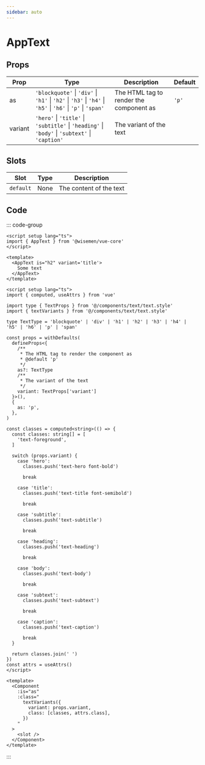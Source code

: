 ```yaml
---
sidebar: auto
---
```



# AppText
<script setup>
import AppTextPlayground from './AppTextPlayground.vue'
</script>

<AppTextPlayground />


## Props

| Prop    | Type                                                                                                         | Description                                          | Default     |
| ------- | ------------------------------------------------------------------------------------------------------------ | ---------------------------------------------------- | ----------- |
| as      | `'blockquote'` \| `'div'` \| `'h1'` \| `'h2'` \| `'h3'` \| `'h4'` \| `'h5'` \| `'h6'` \| `'p'` \| `'span'`   | The HTML tag to render the component as              | `'p'`       |
| variant | `'hero'` \| `'title'` \| `'subtitle'` \| `'heading'` \| `'body'` \| `'subtext'` \| `'caption'`               | The variant of the text                              |             |


## Slots

| Slot      | Type | Description               |
| --------- | ---- | ------------------------- |
| `default` | None | The content of the text   |


## Code

::: code-group
```vue [Usage]
<script setup lang="ts">
import { AppText } from '@wisemen/vue-core'
</script>
  
<template>
  <AppText is="h2" variant='title'>
    Some text
  </AppText>
</template>

```

```vue [Source code]
<script setup lang="ts">
import { computed, useAttrs } from 'vue'

import type { TextProps } from '@/components/text/text.style'
import { textVariants } from '@/components/text/text.style'

type TextType = 'blockquote' | 'div' | 'h1' | 'h2' | 'h3' | 'h4' | 'h5' | 'h6' | 'p' | 'span'

const props = withDefaults(
  defineProps<{
    /**
     * The HTML tag to render the component as
     * @default 'p'
     */
    as?: TextType
    /**
     * The variant of the text
     */
    variant: TextProps['variant']
  }>(),
  {
    as: 'p',
  },
)

const classes = computed<string>(() => {
  const classes: string[] = [
    'text-foreground',
  ]

  switch (props.variant) {
    case 'hero':
      classes.push('text-hero font-bold')

      break

    case 'title':
      classes.push('text-title font-semibold')

      break

    case 'subtitle':
      classes.push('text-subtitle')

      break

    case 'heading':
      classes.push('text-heading')

      break

    case 'body':
      classes.push('text-body')

      break

    case 'subtext':
      classes.push('text-subtext')

      break

    case 'caption':
      classes.push('text-caption')

      break
  }

  return classes.join(' ')
})
const attrs = useAttrs()
</script>

<template>
  <Component
    :is="as"
    :class="
      textVariants({
        variant: props.variant,
        class: [classes, attrs.class],
      })
    "
  >
    <slot />
  </Component>
</template>

```

:::